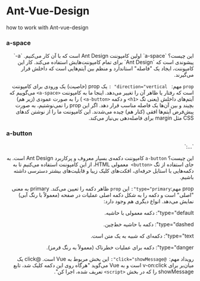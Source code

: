 # Ant-Vue-Design
how to work with Ant-vue-design




### a-space

<div dir="rtl">
این چیست؟ `a-space` اولین کامپوننت Ant Design است که با آن کار می‌کنیم. `a-` پیشوندی است که `Ant Design` برای تمام کامپوننت‌هایش استفاده می‌کند. کار این کامپوننت، ایجاد یک "فاصله" استاندارد و منظم بین آیتم‌هایی است که داخلش قرار می‌گیرند.

`prop` مهم: ` direction="vertical" :` یک prop (خاصیت) یک ورودی برای کامپوننت است که رفتار یا ظاهر آن را تغییر می‌دهد. اینجا ما به کامپوننت `<a-space>` می‌گوییم که آیتم‌های داخلش (یعنی تگ `<h1>` و دکمه `<a-button>` ) را به صورت عمودی (زیر هم) بچیند و بین آن‌ها یک فاصله مناسب قرار دهد. اگر این prop را نمی‌نوشتیم، به صورت پیش‌فرض آیتم‌ها افقی (کنار هم) چیده می‌شدند. این کامپوننت ما را از نوشتن کدهای CSS مثل margin برای فاصله‌دهی بی‌نیاز می‌کند.
</div>

### a-button
<div dir = "rtl">
`<a-button type="primary" @click="showMessage">...</a-button>:`

این چیست؟ `a-button` کامپوننت دکمه‌ی بسیار معروف و پرکاربرد Ant Design است. به جای استفاده از تگ `<button> `معمولی HTML، از این کامپوننت استفاده می‌کنیم تا به دکمه‌هایی با استایل حرفه‌ای، افکت‌های کلیک زیبا و قابلیت‌های بیشتر دسترسی داشته باشیم.

prop مهم:` type="primary": ` این `prop` ظاهر دکمه را تعیین می‌کند. primary به معنی "اصلی" است و دکمه را به شکل دکمه اصلی عملیات در صفحه (معمولاً با رنگ آبی) نمایش می‌دهد. انواع دیگری هم وجود دارد:

type="default": دکمه معمولی با حاشیه.

type="dashed": دکمه با حاشیه خط‌چین.

type="text": دکمه‌ای که شبیه به یک متن است.

type="danger": دکمه برای عملیات خطرناک (معمولاً به رنگ قرمز).

رویداد مهم:` @click="showMessage":` این بخش مربوط به Vue است. @click یک میان‌بر برای v-on:click است و به Vue می‌گوید "هرگاه روی این دکمه کلیک شد، تابع showMessage را که در بخش `<script>` تعریف شده، اجرا کن".

</div>